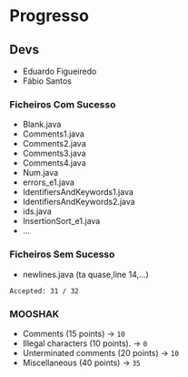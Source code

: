 # Progresso

## Devs
* Eduardo Figueiredo
* Fábio Santos

### Ficheiros Com Sucesso
- Blank.java
- Comments1.java
- Comments2.java
- Comments3.java
- Comments4.java
- Num.java
- errors_e1.java
- IdentifiersAndKeywords1.java
- IdentifiersAndKeywords2.java
- ids.java
- InsertionSort_e1.java
- ...

### Ficheiros Sem Sucesso
- newlines.java (ta quase,line 14,...)


`Accepted: 31 / 32`

### MOOSHAK
- Comments (15 points) -> `10`
- Illegal characters (10 points). -> `0`
- Unterminated comments (20 points) -> `10`
- Miscellaneous (40 points) -> `35`